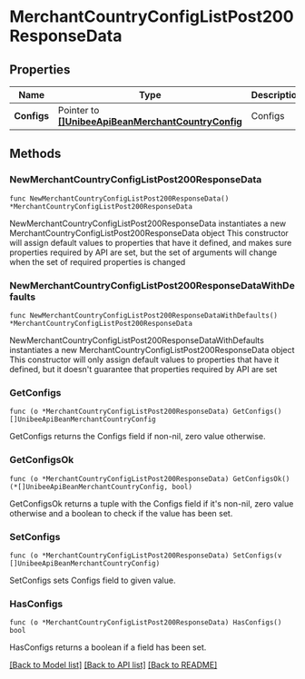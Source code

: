 # MerchantCountryConfigListPost200ResponseData

## Properties

Name | Type | Description | Notes
------------ | ------------- | ------------- | -------------
**Configs** | Pointer to [**[]UnibeeApiBeanMerchantCountryConfig**](UnibeeApiBeanMerchantCountryConfig.md) | Configs | [optional] 

## Methods

### NewMerchantCountryConfigListPost200ResponseData

`func NewMerchantCountryConfigListPost200ResponseData() *MerchantCountryConfigListPost200ResponseData`

NewMerchantCountryConfigListPost200ResponseData instantiates a new MerchantCountryConfigListPost200ResponseData object
This constructor will assign default values to properties that have it defined,
and makes sure properties required by API are set, but the set of arguments
will change when the set of required properties is changed

### NewMerchantCountryConfigListPost200ResponseDataWithDefaults

`func NewMerchantCountryConfigListPost200ResponseDataWithDefaults() *MerchantCountryConfigListPost200ResponseData`

NewMerchantCountryConfigListPost200ResponseDataWithDefaults instantiates a new MerchantCountryConfigListPost200ResponseData object
This constructor will only assign default values to properties that have it defined,
but it doesn't guarantee that properties required by API are set

### GetConfigs

`func (o *MerchantCountryConfigListPost200ResponseData) GetConfigs() []UnibeeApiBeanMerchantCountryConfig`

GetConfigs returns the Configs field if non-nil, zero value otherwise.

### GetConfigsOk

`func (o *MerchantCountryConfigListPost200ResponseData) GetConfigsOk() (*[]UnibeeApiBeanMerchantCountryConfig, bool)`

GetConfigsOk returns a tuple with the Configs field if it's non-nil, zero value otherwise
and a boolean to check if the value has been set.

### SetConfigs

`func (o *MerchantCountryConfigListPost200ResponseData) SetConfigs(v []UnibeeApiBeanMerchantCountryConfig)`

SetConfigs sets Configs field to given value.

### HasConfigs

`func (o *MerchantCountryConfigListPost200ResponseData) HasConfigs() bool`

HasConfigs returns a boolean if a field has been set.


[[Back to Model list]](../README.md#documentation-for-models) [[Back to API list]](../README.md#documentation-for-api-endpoints) [[Back to README]](../README.md)


